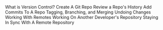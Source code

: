 What is Version Control?
Create A Git Repo
Review a Repo's History
Add Commits To A Repo
Tagging, Branching, and Merging
Undoing Changes
Working With Remotes
Working On Another Developer's Repository
Staying In Sync With A Remote Repository
